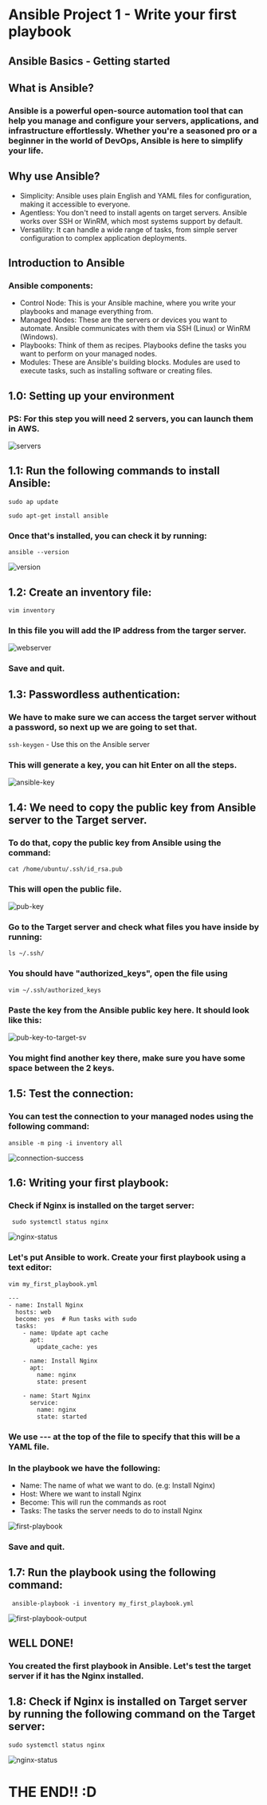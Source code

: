 # Ansible Project 1 - Write your first playbook

## Ansible Basics - Getting started

## What is Ansible?

### Ansible is a powerful open-source automation tool that can help you manage and configure your servers, applications, and infrastructure effortlessly. Whether you're a seasoned pro or a beginner in the world of DevOps, Ansible is here to simplify your life.


## Why use Ansible?

- Simplicity: Ansible uses plain English and YAML files for configuration, making it accessible to everyone.
- Agentless: You don't need to install agents on target servers. Ansible works over SSH or WinRM, which most systems support by default.
- Versatility: It can handle a wide range of tasks, from simple server configuration to complex application deployments.

## Introduction to Ansible

### Ansible components:

- Control Node: This is your Ansible machine, where you write your playbooks and manage everything from.
- Managed Nodes: These are the servers or devices you want to automate. Ansible communicates with them via SSH (Linux) or WinRM (Windows).
- Playbooks: Think of them as recipes. Playbooks define the tasks you want to perform on your managed nodes.
- Modules: These are Ansible's building blocks. Modules are used to execute tasks, such as installing software or creating files.

## 1.0: Setting up your environment

### PS: For this step you will need 2 servers, you can launch them in AWS.

![servers](/images/step1/ec2.png)

## 1.1: Run the following commands to install Ansible:

`sudo ap update`

`sudo apt-get install ansible`

### Once that's installed, you can check it by running:

`ansible --version`

![version](/images/step1/ansible-version.png)

## 1.2: Create an inventory file:

`vim inventory`

### In this file you will add the IP address from the targer server.

![webserver](/images/step1/webserver.png)

### Save and quit.

## 1.3: Passwordless authentication:

### We have to make sure we can access the target server without a password, so next up we are going to set that.

`ssh-keygen` - Use this on the Ansible server

### This will generate a key, you can hit Enter on all the steps.

![ansible-key](/images/step1/key-gen.png)

## 1.4: We need to copy the public key from Ansible server to the Target server. 

### To do that, copy the public key from Ansible using the command:

`cat /home/ubuntu/.ssh/id_rsa.pub`

### This will open the public file. 

![pub-key](/images/step1/pub-file.png)

### Go to the Target server and check what files you have inside by running:

`ls ~/.ssh/`

### You should have "authorized_keys", open the file using 

`vim ~/.ssh/authorized_keys`

### Paste the key from the Ansible public key here. It should look like this:

![pub-key-to-target-sv](/images/step1/target-sv-paste-key.png)

### You might find another key there, make sure you have some space between the 2 keys.

## 1.5: Test the connection:

### You can test the connection to your managed nodes using the following command: 

`ansible -m ping -i inventory all`

![connection-success](/images/step1/connection-success.png)

## 1.6: Writing your first playbook:

### Check if Nginx is installed on the target server:

` sudo systemctl status nginx`

![nginx-status](/images/step1/nginx-status1.png)

### Let's put Ansible to work. Create your first playbook using a text editor:

`vim my_first_playbook.yml`

```
---
- name: Install Nginx
  hosts: web
  become: yes  # Run tasks with sudo
  tasks:
    - name: Update apt cache
      apt:
        update_cache: yes

    - name: Install Nginx
      apt:
        name: nginx
        state: present

    - name: Start Nginx
      service:
        name: nginx
        state: started
```

### We use --- at the top of the file to specify that this will be a YAML file.

### In the playbook we have the following:

- Name: The name of what we want to do. (e.g: Install Nginx)
- Host: Where we want to install Nginx
- Become: This will run the commands as root
- Tasks: The tasks the server needs to do to install Nginx

![first-playbook](/images/step1/first-playbook.png)

### Save and quit.

## 1.7: Run the playbook using the following command:

` ansible-playbook -i inventory my_first_playbook.yml`

![first-playbook-output](/images/step1/first-playbook-output.png)

## WELL DONE!

### You created the first playbook in Ansible. Let's test the target server if it has the Nginx installed.

## 1.8: Check if Nginx is installed on Target server by running the following command on the Target server:

` sudo systemctl status nginx `

![nginx-status](/images/step1/nginx-status2.png)

# THE END!! :D